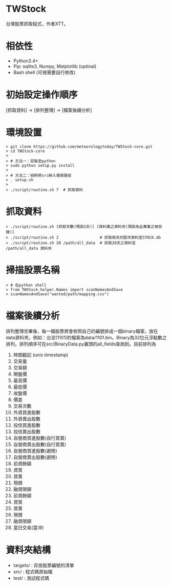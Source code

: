 # TWStock
台灣股票抓取程式，作者XTT。

# 相依性
- Python3.4+
- Pip: sqlite3, Numpy, Matplotlib (optinal)
- Bash shell (可視需要自行修改)

# 初始設定操作順序
[抓取資料] -> [排列整理] -> [檔案後續分析]

# 環境設置
    > git clone https://github.com/meteorologytoday/TWStock-core.git
    > cd TWStock-core
    >
    > # 方法一：安裝至python
    > sudo python setup.py install
    >
    > # 方法二：純粹將src納入搜尋路徑
    > . setup.sh
    >
    > ./script/routine.sh 7  # 抓取資料

# 抓取資料
	> ./script/routine.sh [抓取天數(預設1天)] [資料庫之資料夾(預設為此專案之根目錄)]
    > ./script/routine.sh 2                  # 抓取兩天的股市資料至STOCK.db
    > ./script/routine.sh 20 /path/all_data  # 抓取20天之資料至 /path/all_data 資料夾

# 掃描股票名稱
    > # 在python shell
    > from TWStock.helper.Names import scanNamesAndSave
    > scanNamesAndSave("wanted/path/mapping.csv")

# 檔案後續分析

排列整理完畢後，每一檔股票將會依照自己的編號排成一個binary檔案，放在data資料夾。例如：台泥(1101)的檔案為data/1101.bin。Binary為32位元浮點數之排列。排列順序可在src/BinaryData.py裏頭的all_fields查詢到。目前排列為

1. 時間戳記 (unix timestamp)
2. 交易量
3. 交易額
4. 開盤價
5. 最高價
6. 最低價
7. 收盤價
8. 價差
9. 交易次數
10. 外資買進股數
11. 外資賣出股數
12. 投信買進股數
13. 投信賣出股數
14. 自營商買進股數(自行買賣)
15. 自營商賣出股數(自行買賣)
16. 自營商買進股數(避險)
17. 自營商賣出股數(避險)
18. 前資餘額
19. 資買
20. 資賣
21. 現償
22. 融資限額
23. 前資餘額
24. 資買
25. 資賣
26. 現償
27. 融資限額
28. 當日交易(當沖)

# 資料夾結構
- targets/     : 存放股票編號的清單
- src/         : 程式碼原始檔
- test/        : 測試程式碼
